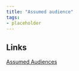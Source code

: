 ```yaml
---
title: "Assumed audience"
tags:
- placeholder
---
```



## Links
[Assumed Audiences](https://maggieappleton.com/assumed-audience)


